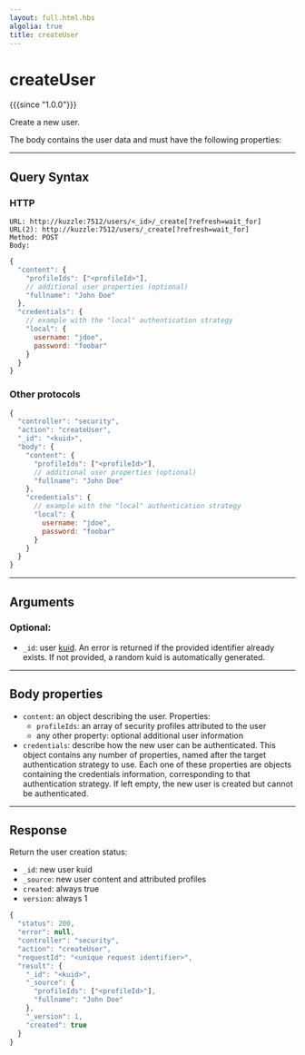 ```yaml
---
layout: full.html.hbs
algolia: true
title: createUser
---
```



# createUser

{{{since "1.0.0"}}}

Create a new user.

The body contains the user data and must have the following properties:

---

## Query Syntax

### HTTP

```http
URL: http://kuzzle:7512/users/<_id>/_create[?refresh=wait_for]
URL(2): http://kuzzle:7512/users/_create[?refresh=wait_for]
Method: POST
Body:
```

```js
{
  "content": {
    "profileIds": ["<profileId>"],
    // additional user properties (optional)
    "fullname": "John Doe"
  },
  "credentials": {
    // example with the "local" authentication strategy
    "local": {
      username: "jdoe",
      password: "foobar"
    }
  }
}
```

### Other protocols

```js
{
  "controller": "security",
  "action": "createUser",
  "_id": "<kuid>",
  "body": {
    "content": {
      "profileIds": ["<profileId>"],
      // additional user properties (optional)
      "fullname": "John Doe"
    },
    "credentials": {
      // example with the "local" authentication strategy
      "local": {
        username: "jdoe",
        password: "foobar"
      }
    }
  }
}
```

---

## Arguments

### Optional:

* `_id`: user [kuid]({{site_base_path}}guide/1/kuzzle-depth/authentication/#the-kuzzle-user-identifier). An error is returned if the provided identifier already exists. If not provided, a random kuid is automatically generated.

---

## Body properties

* `content`: an object describing the user. Properties:
  * `profileIds`: an array of security profiles attributed to the user
  * any other property: optional additional user information
* `credentials`: describe how the new user can be authenticated. This object contains any number of properties, named after the target authentication strategy to use. Each one of these properties are objects containing the credentials information, corresponding to that authentication strategy. If left empty, the new user is created but cannot be authenticated.

---

## Response

Return the user creation status:

* `_id`: new user kuid
* `_source`: new user content and attributed profiles
* `created`: always true
* `version`: always 1

```javascript
{
  "status": 200,
  "error": null,
  "controller": "security",
  "action": "createUser",
  "requestId": "<unique request identifier>",
  "result": {
    "_id": "<kuid>",
    "_source": {
      "profileIds": ["<profileId>"],
      "fullname": "John Doe"
    },
    "_version": 1,
    "created": true
  }
}
```

